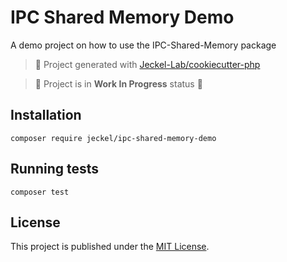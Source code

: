 # IPC Shared Memory Demo

A demo project on how to use the IPC-Shared-Memory package

<!--
[![Current version](https://img.shields.io/packagist/v/jeckel/ipc-shared-memory-demo.svg?logo=composer)](https://packagist.org/packages/jeckel/ipc-shared-memory-demo)
[![Packagist PHP Version Support](https://img.shields.io/packagist/php-v/jeckel/ipc-shared-memory-demo)](https://packagist.org/packages/jeckel/ipc-shared-memory-demo)
[![Monthly Downloads](https://img.shields.io/packagist/dm/jeckel/ipc-shared-memory-demo.svg)](https://packagist.org/packages/jeckel/ipc-shared-memory-demo/stats)
[![Total Downloads](https://img.shields.io/packagist/dt/jeckel/ipc-shared-memory-demo.svg)](https://packagist.org/packages/jeckel/ipc-shared-memory-demo/stats)
[![Tests](https://github.com/jeckel/ipc-shared-memory-demo/actions/workflows/tests.yml/badge.svg)](https://github.com/jeckel/ipc-shared-memory-demo/actions/workflows/tests.yml)
-->

> 🚀 Project generated with [Jeckel-Lab/cookiecutter-php](https://github.com/Jeckel-Lab/cookiecutter-php)

> 🚧 Project is in **Work In Progress** status 🚧

## Installation

```shell
composer require jeckel/ipc-shared-memory-demo
```

## Running tests

```shell
composer test
```

## License

This project is published under the [MIT License](LICENSE).
